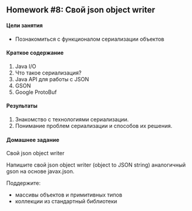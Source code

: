 ## Homework #8: Свой json object writer

#### Цели занятия
- Познакомиться с функционалом сериализации объектов

#### Краткое содержание
1. Java I/O
1. Что такое сериализация?
1. Java API для работы с JSON
1. GSON
1. Google ProtoBuf

#### Результаты
1. Знакомство с технологиями сериализации.
1. Понимание проблем сериализации и способов их решения.

#### Домашнее задание
Свой json object writer

Напишите свой json object writer (object to JSON string) аналогичный gson на основе javax.json.

Поддержите:
- массивы объектов и примитивных типов
- коллекции из стандартный библиотеки
